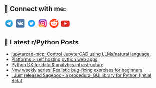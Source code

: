 ## 🔎 Connect with me:
[<img src="https://github.com/bullbesh/bullbesh/blob/main/images/Telegram.png" width="32" height="32" />](https://t.me/bullbesh)
[<img src="https://github.com/bullbesh/bullbesh/blob/main/images/VK.png" width="32" height="32" />](https://vk.com/bullbesh)
[<img src="https://github.com/bullbesh/bullbesh/blob/main/images/Twitter.png" width="32" height="32" />](https://twitter.com/bullbesh1)
[<img src="https://github.com/bullbesh/bullbesh/blob/main/images/Instagram.png" width="32" height="32" />](https://www.instagram.com/bullbesh)
[<img src="https://github.com/bullbesh/bullbesh/blob/main/images/Reddit.png" width="32" height="32" />](https://www.reddit.com/user/bullbesh)
[<img src="https://github.com/bullbesh/bullbesh/blob/main/images/YouTube.png" width="32" height="32" />](https://www.youtube.com/channel/UCtfjRs6uzgq5mfm8S06WTcg)

## 📕 Latest r/Python Posts
<!-- BLOG-POST-LIST:START -->
- [jupytercad-mcp: Control JupyterCAD using LLMs/natural language.](https://www.reddit.com/r/Python/comments/1n10c30/jupytercadmcp_control_jupytercad_using/)
- [Platforms &gt; self hosting python web apps](https://www.reddit.com/r/Python/comments/1n0znzh/platforms_self_hosting_python_web_apps/)
- [Python DX for data &amp; analytics infrastructure](https://www.reddit.com/r/Python/comments/1n0yv7u/python_dx_for_data_analytics_infrastructure/)
- [New weekly series: Realistic bug-fixing exercises for beginners](https://www.reddit.com/r/Python/comments/1n0yj9r/new_weekly_series_realistic_bugfixing_exercises/)
- [I Just released Sagebox - a procedural GUI library for Python &lpar;Initial Beta&rpar;](https://www.reddit.com/r/Python/comments/1n0wemp/i_just_released_sagebox_a_procedural_gui_library/)
<!-- BLOG-POST-LIST:END -->
